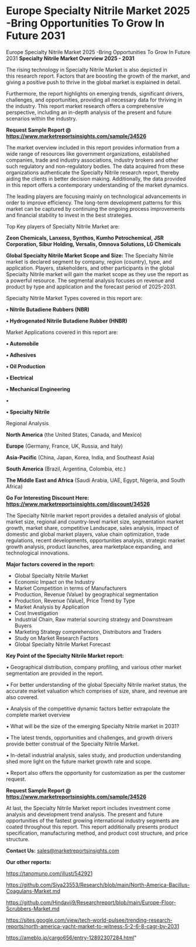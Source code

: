 # Europe Specialty Nitrile Market 2025 -Bring Opportunities To Grow In Future 2031
Europe Specialty Nitrile Market 2025 -Bring Opportunities To Grow In Future 2031
<Strong> Specialty Nitrile Market Overview 2025 - 2031</strong>

The rising technology in Specialty Nitrile Market is also depicted in this research report. Factors that are boosting the growth of the market, and giving a positive push to thrive in the global market is explained in detail.

Furthermore, the report highlights on emerging trends, significant drivers, challenges, and opportunities, providing all necessary data for thriving in the industry. This report market research offers a comprehensive perspective, including an in-depth analysis of the present and future scenarios within the industry.

<strong>Request Sample Report @ <a href=https://www.marketreportsinsights.com/sample/34526>https://www.marketreportsinsights.com/sample/34526</a></strong>

The market overview included in this report provides information from a wide range of resources like government organizations, established companies, trade and industry associations, industry brokers and other such regulatory and non-regulatory bodies. The data acquired from these organizations authenticate the Specialty Nitrile research report, thereby aiding the clients in better decision making. Additionally, the data provided in this report offers a contemporary understanding of the market dynamics.

The leading players are focusing mainly on technological advancements in order to improve efficiency. The long-term development patterns for this market can be captured by continuing the ongoing process improvements and financial stability to invest in the best strategies.

Top Key players of Specialty Nitrile Market are:

<strong>Zeon Chemicals, Lanxess, Synthos, Kumho Petrochemical, JSR Corporation, Sibur Holding, Versalis, Omnova Solutions, LG Chemicals</strong>

<strong><b>Global Specialty Nitrile Market Scope and Size:</b></strong>
The Specialty Nitrile market is declared segment by company, region (country), type, and application. Players, stakeholders, and other participants in the global Specialty Nitrile market will gain the market scope as they use the report as a powerful resource. The segmental analysis focuses on revenue and product by type and application and the forecast period of 2025-2031.

Specialty Nitrile Market Types covered in this report are:

<strong>•  Nitrile Butadiene Rubbers (NBR)

•  Hydrogenated Nitrile Butadiene Rubber (HNBR)</strong>

Market Applications covered in this report are:

<strong>•  Automobile

•  Adhesives

•  Oil Production

•  Electrical

•  Mechanical Engineering

•  

•  Specialty Nitrile</strong> 

Regional Analysis

<strong>North America</strong> (the United States, Canada, and Mexico)

<strong>Europe</strong> (Germany, France, UK, Russia, and Italy)

<strong>Asia-Pacific</strong> (China, Japan, Korea, India, and Southeast Asia)

<strong>South America</strong> (Brazil, Argentina, Colombia, etc.)

<strong>The Middle East and Africa</strong> (Saudi Arabia, UAE, Egypt, Nigeria, and South Africa)

<strong>Go For Interesting Discount Here: <a href=https://www.marketreportsinsights.com/discount/34526>https://www.marketreportsinsights.com/discount/34526</a></strong>

The Specialty Nitrile market report provides a detailed analysis of global market size, regional and country-level market size, segmentation market growth, market share, competitive Landscape, sales analysis, impact of domestic and global market players, value chain optimization, trade regulations, recent developments, opportunities analysis, strategic market growth analysis, product launches, area marketplace expanding, and technological innovations.

<strong><b>Major factors covered in the report:</b></strong>
<ul>
  <li>Global Specialty Nitrile Market </li>
  <li>Economic Impact on the Industry</li>
  <li>Market Competition in terms of Manufacturers</li>
  <li>Production, Revenue (Value) by geographical segmentation</li>
  <li>Production, Revenue (Value), Price Trend by Type</li>
  <li>Market Analysis by Application</li>
  <li>Cost Investigation</li>
  <li>Industrial Chain, Raw material sourcing strategy and Downstream Buyers</li>
  <li>Marketing Strategy comprehension, Distributors and Traders</li>
  <li>Study on Market Research Factors</li>
  <li>Global Specialty Nitrile Market Forecast</li>
</ul>

<strong><b>Key Point of the Specialty Nitrile Market report:</b></strong>

• Geographical distribution, company profiling, and various other market segmentation are provided in the report.

• For better understanding of the global Specialty Nitrile market status, the accurate market valuation which comprises of size, share, and revenue are also covered.

• Analysis of the competitive dynamic factors better extrapolate the complete market overview

• What will be the size of the emerging Specialty Nitrile market in 2031?

• The latest trends, opportunities and challenges, and growth drivers provide better construal of the Specialty Nitrile Market.

• In-detail industrial analysis, sales study, and production understanding shed more light on the future market growth rate and scope.

• Report also offers the opportunity for customization as per the customer request.

<strong>Request Sample Report @ <a href=https://www.marketreportsinsights.com/sample/34526>https://www.marketreportsinsights.com/sample/34526</a></strong>

At last, the Specialty Nitrile Market report includes investment come analysis and development trend analysis. The present and future opportunities of the fastest growing international industry segments are coated throughout this report. This report additionally presents product specification, manufacturing method, and product cost structure, and price structure.

<strong>Contact Us:</strong>
sales@marketreportsinsights.com

<strong>Our other reports:</strong>

<a href=https://tanomuno.com/illust/542921>https://tanomuno.com/illust/542921</a>

<a href=https://github.com/Siya23553/Research/blob/main/North-America-Bacillus-Coagulans-Market.md>https://github.com/Siya23553/Research/blob/main/North-America-Bacillus-Coagulans-Market.md</a>

<a href=https://github.com/Hindavii9/Researchreport/blob/main/Europe-Floor-Scrubbers-Market.md>https://github.com/Hindavii9/Researchreport/blob/main/Europe-Floor-Scrubbers-Market.md</a>

<a href=https://sites.google.com/view/tech-world-pulsee/trending-research-reports/north-america-yacht-market-to-witness-5-2-6-8-cagr-by-2031>https://sites.google.com/view/tech-world-pulsee/trending-research-reports/north-america-yacht-market-to-witness-5-2-6-8-cagr-by-2031</a>

<a href=https://ameblo.jp/cargo656/entry-12892307284.html>https://ameblo.jp/cargo656/entry-12892307284.html</a>"

